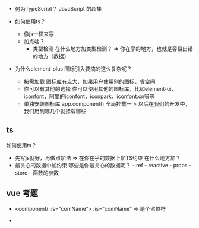 - 何为TypeScript？
   JavaScript 的超集

- 如何使用ts？
   - 像js一样来写
   - 加点啥？
      - 类型检测
         在什么地方加类型检测？
            => 你在乎的地方，也就是容易出错的地方（数据）


- 为什么element-plus 图标引入要搞的这么复杂呢？
   - 按需加载
      图标库有点大，如果用户使用别的图标，省空间
   - 你可以有其他的选择
      你可以使用其他的图标库，比如element-ui，iconfont，阿里的iconfont，iconpark，iconfont.cn等等
   - 单独安装图标库
      app.component() 全局挂载一下  以后在我们的开发中，我们用到哪几个就挂载哪些

## ts
如何使用ts？
- 先写js就好，再做点加法 => 在你在乎的数据上加TS约束
在什么地方加？
- 最关心的数据中加约束
   哪些是你最关心的数据呢？
      - ref
      - reactive
      - props
      - store
      - 函数的参数

## vue 考题
- <component/ :is="comName">
   :is="comName" => 是个占位符
   
- <template/> 
   不会显示到页面上   可以接收指令 v-if,v-model 等等 不会添加标签

## 项目亮点
   - 带有角色校验的菜单
      - 菜单
         el-menu>el-sub-menu>el-menu-item
      - 当前选中的菜单
         ：default-active="route.path"
      - 哪些菜单可以看到？
         指令？ 自定义指令


## 项目难点
   - 多组件状态的共享和设计
      - vuex 和 pinia 
         - 用pinia   vuex 是树状关系 而pinia没有这种关系，用起来很灵活，使用hooks编程，加一个defineStore 没有vuex的树状约束 
         我们可以直接执行函数拿到对应的数据，语法上很简洁
         - 学vuex 设计模式  state mutation action getter 更安全

      - 学习过一些开源项目
      - 当在多个组件中，特别是兄弟组件或者跨页面组件中的值进行传递时
         在共享状态需求的时候，我通过封装成一个store函数，可以轻松解决上面的问题
         而在以前我们是通过ref + props + emits 换成store
         


//---------------------------------------------------------------------
# Element-plus 字体图标的使用 

- 如何使用element-plus 字体图标？
   - 首先安装对应的图标库
   - 然后在main.ts中引入图标库
   - 然后在main.ts中注册图标库

1. 要使用element-plus的图标，必须安装对应的图标库
- npm i @element-plus/icons-vue

2. import * as语法用于将一个模块的所有导出内容作为一个命名空间对象导入。
在这种情况下，import * as ElementPlusIconsVue将@element-plus/icons-vue模块中的所有导出内容作为ElementPlusIconsVue对象导入。
这意味着在使用时，需要通过ElementPlusIconsVue对象来访问模块中的所有导出内容。
这种方式可以方便地将一个模块的所有导出内容组织在一个对象中，避免了可能的命名冲突。

import * as ElementPlusIconsVue from '@element-plus/icons-vue'

3. 将ElementPlusIconsVue对象中的所有组件注册到app对象中。
for(const [key,component ]of Object.entries(ElementPlusIconsVue)){
  app.component(key,component)
}

//-----------------------------------------------------------------------------------------------------------------
- npm i -D unplugin-auto-import unplugin-vue-components

这个指令是用来在Node.js项目中使用npm（Node Package Manager）安装两个开发依赖包 unplugin-auto-import 和 unplugin-vue-components。

npm i 是 npm install 的简写，用于安装依赖包。
-D 表示将这两个包安装为开发依赖（devDependencies），这意味着它们只会在开发过程中使用，而不会包含在生产环境中。
unplugin-auto-import 是一个用于自动导入 JavaScript 模块的插件，它可以帮助简化代码中的模块导入语句。
unplugin-vue-components 是一个用于自动导入 Vue 组件的插件，它可以帮助简化在 Vue 项目中的组件导入。
因此，这条指令的作用是在当前的 Node.js 项目中安装这两个开发依赖包，以便在开发过程中使用它们。